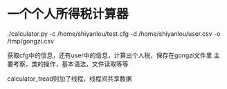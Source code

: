 # 一个个人所得税计算器

./calculator.py -c /home/shiyanlou/test.cfg -d /home/shiyanlou/user.csv -o /tmp/gongzi.csv

获取cfg中的信息，还有user中的信息，计算出个人税，保存在gongzi文件里
主要考察，类的操作，基本语法，文件读取等等

calculator_tread则加了线程，线程间共享数据